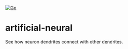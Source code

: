 [![Go](https://github.com/breylaude/Artificial-Neural/actions/workflows/go.yml/badge.svg)](https://github.com/breylaude/Artificial-Neural/actions/workflows/go.yml)
# artificial-neural
See how neuron dendrites connect with other dendrites.
